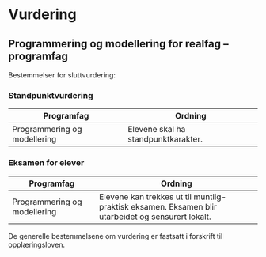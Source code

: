 # Vurdering

## Programmering og modellering for realfag – programfag

Bestemmelser for sluttvurdering:

### Standpunktvurdering

| Programfag                   | Ordning                             |
|------------------------------|-------------------------------------|
| Programmering og modellering | Elevene skal ha standpunktkarakter. |

### Eksamen for elever

| Programfag                   | Ordning                                                                                           |
|------------------------------|---------------------------------------------------------------------------------------------------|
| Programmering og modellering | Elevene kan trekkes ut til muntlig-praktisk eksamen. Eksamen blir utarbeidet og sensurert lokalt. |

De generelle bestemmelsene om vurdering er fastsatt i forskrift til opplæringsloven.
